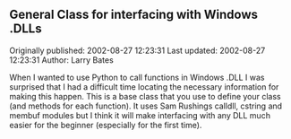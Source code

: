 ## General Class for interfacing with Windows .DLLs 
Originally published: 2002-08-27 12:23:31 
Last updated: 2002-08-27 12:23:31 
Author: Larry Bates 
 
When I wanted to use Python to call functions in Windows .DLL I was surprised that I had a difficult time locating the necessary information for making this happen.  This is a base class that you use to define your class (and methods for each function).  It uses Sam Rushings calldll, cstring and membuf modules but I think it will make interfacing with any DLL much easier for the beginner (especially for the first time).